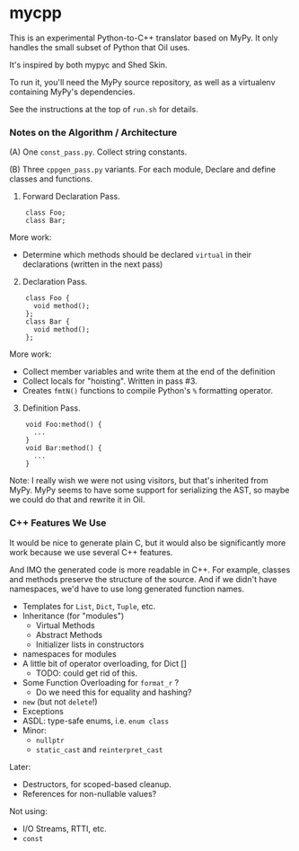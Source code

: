 mycpp
=====
 
This is an experimental Python-to-C++ translator based on MyPy.  It only
handles the small subset of Python that Oil uses.

It's inspired by both mypyc and Shed Skin.  

To run it, you'll need the MyPy source repository, as well as a virtualenv
containing MyPy's dependencies.

See the instructions at the top of `run.sh` for details.


### Notes on the Algorithm / Architecture

(A) One `const_pass.py`.  Collect string constants.
  
(B) Three `cppgen_pass.py` variants.  For each module, Declare and define
   classes and functions.

1. Forward Declaration Pass.

```
    class Foo;
    class Bar;
```

More work:

- Determine which methods should be declared `virtual` in their declarations
  (written in the next pass)

2. Declaration Pass.

```
    class Foo {
      void method();
    };
    class Bar {
      void method();
    };
```


More work:

- Collect member variables and write them at the end of the definition
- Collect locals for "hoisting".  Written in pass #3.
- Creates `fmtN()` functions to compile Python's `%` formatting operator.

3. Definition Pass.

```
    void Foo:method() {
      ...
    }
    void Bar:method() {
      ...
    }
```



Note: I really wish we were not using visitors, but that's inherited from MyPy.
MyPy seems to have some support for serializing the AST, so maybe we could do
that and rewrite it in Oil.

### C++ Features We Use

It would be nice to generate plain C, but it would also be significantly more
work because we use several C++ features.

And IMO the generated code is more readable in C++.  For example, classes and
methods preserve the structure of the source.  And if we didn't have
namespaces, we'd have to use long generated function names.

- Templates for `List`, `Dict`, `Tuple`, etc.
- Inheritance (for "modules")
  - Virtual Methods
  - Abstract Methods
  - Initializer lists in constructors
- namespaces for modules
- A little bit of operator overloading, for Dict []
  - TODO: could get rid of this.
- Some Function Overloading for `format_r` ?
  - Do we need this for equality and hashing?
- `new` (but not `delete`!)
- Exceptions
- ASDL: type-safe enums, i.e. `enum class`
- Minor:
  - `nullptr`
  - `static_cast` and `reinterpret_cast`

Later:

- Destructors, for scoped-based cleanup.
- References for non-nullable values?

Not using:

- I/O Streams, RTTI, etc.
- `const`
